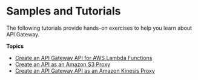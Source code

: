 # Samples and Tutorials<a name="api-gateway-tutorials"></a>

The following tutorials provide hands\-on exercises to help you learn about API Gateway\.

**Topics**
+ [Create an API Gateway API for AWS Lambda Functions](integrating-api-with-aws-services-lambda.md)
+ [Create an API as an Amazon S3 Proxy](integrating-api-with-aws-services-s3.md)
+ [Create an API Gateway API as an Amazon Kinesis Proxy](integrating-api-with-aws-services-kinesis.md)